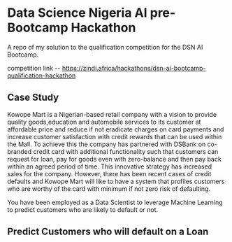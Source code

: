 # Data Science Nigeria AI pre-Bootcamp Hackathon

A repo of my solution to the qualification competition for the DSN AI Bootcamp.

competition link -- https://zindi.africa/hackathons/dsn-ai-bootcamp-qualification-hackathon

## Case Study

Kowope Mart is a Nigerian-based retail company with a vision to provide quality
goods,education and automobile services to its customer at affordable price and 
reduce if not eradicate charges on card payments and increase customer satisfaction 
with credit rewards that can be used within the Mall.
To achieve this the company has partnered with DSBank on co-branded credit card with
additional functionality such that customers can request for loan, pay for goods even
with zero-balance and then pay back within an agreed period of time. This innovative 
strategy has increased sales for the company.
However, there has been recent cases of credit defaults and Kowope Mart will like to
have a system that profiles customers who are worthy of the card with minimum if not 
zero risk of defaulting.

You have been employed as a Data Scientist to leverage Machine Learning to predict 
customers who are likely to default or not.


## Predict Customers who will default on a Loan